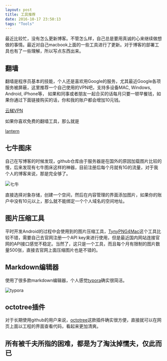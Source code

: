 ```yaml
---
layout: post
title: 工具推荐
date: 2016-10-17 23:50:13
tags: "Tools"
---
```


最近比较忙，没有怎么更新博客。不管怎么样，自己总是要用真诚的心来继续做想做的事情。最近对自己macbook上面的一些工具进行了更新。对于博客的部署工具也有了一些理解，所以写点东西出来。<!--more-->



## 翻墙

翻墙是程序员基本的技能，个人还是喜欢用Google的服务，尤其最近Google各项服务被屏蔽，这里推荐一个自己使用的VPN吧，支持多设备MAC, Windows, Android, iPhone等， 如果和同事或者朋友一起合买的话每月只要一顿早餐钱，如果你通过下面链接购买的话，你和我的账户都会增加10元钱。

[云梯VPN](http://beatfw.com/?r=53b8d9f3a5b25d81)

如果你喜欢免费的翻墙工具，那么就是

[lantern](https://github.com/getlantern/lantern)



## 七牛图床

自己在写博客的时候发现，github仓库由于服务器是在国外的原因加载图片比较的慢，后来发现有七牛图床这样的神器，目前注册后每个月就有1G的流量，对于我个人的博客来说，那是完全够了。

![七牛](http://of77q1ocj.bkt.clouddn.com/screenshot.png)

直接选择对象存储，创建一个空间，然后在内容管理的界面添加图片，如果你的账户中没有10元以上，那么就不能绑定一个个人域名的空间地址。

## 图片压缩工具

平时开发Android的过程中会使用到的图片压缩工具，[TynyPNG4Mac](https://github.com/kyleduo/TinyPNG4Mac)这个工具比较不错，需要自己去官网注册一个API key来进行使用，但是最近国内网站连接官网的API接口感觉不稳定。当然了，这只是一个工具，而且每个月有限制的图片数量500张，直接去官网上面压缩图片也是不错的。

## Markdown编辑器

使用了很多款markdown编辑器，个人感觉[typora](https://www.typora.io/)确实很简洁。

![typora](http://of77q1ocj.bkt.clouddn.com/typora1.png)

## octotree插件

对于长期使用github的用户来说，[octotree](https://github.com/buunguyen/octotree)这款插件确实很方便，直接就可以在网页上面以工程的界面查看代码，看起来更加清爽。





## 所有被千夫所指的困难，都是为了淘汰掉懦夫，仅此而已
